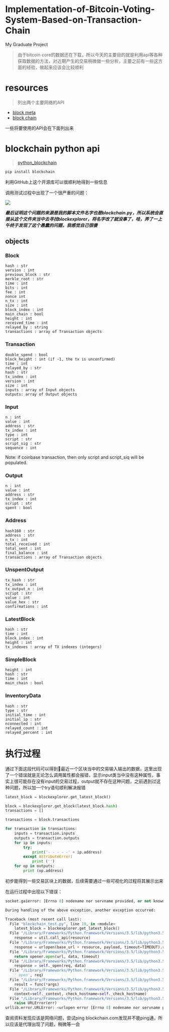# Implementation-of-Bitcoin-Voting-System-Based-on-Transaction-Chain

My Graduate Project


> 由于bitcoin core的数据还在下载，所以今天的主要目的就是利用api等各种获取数据的方法，对近期产生的交易稍微做一些分析，主要之前有一些这方面的经验，做起来应该会比较顺利

# resources

> 列出两个主要网络的API

- [block meta]("https://blockmeta.com/docs#id_s1_s2-4")
- [block chain]("https://blockchain.info/zh-cn/api/blockchain_api")

一些将要使用的API会在下面列出来

# blockchain python api

> [python_blockchain]("https://github.com/blockchain/api-v1-client-python")

```python
pip install blockchain
```

利用GitHub上这个开源库可以很顺利地得到一些信息

调用测试过程中出现了一个很严重的问题：

![]("/image/error1.png")

**_最后证明这个问题的来源是我的脚本文件名字也是blockchain.py，所以系统会直接从这个文件夹当中去寻找blockexplorer，将名字改了就没事了，哇，弄了一上午终于发现了这个愚蠢的问题，我感觉自己很傻_**

## objects

### Block

```
hash : str
version : int
previous_block : str
merkle_root : str
time : int
bits : int
fee : int
nonce int
n_tx : int
size : int
block_index : int
main_chain : bool
height : int
received_time : int
relayed_by : string
transactions : array of Transaction objects
```

### Transaction

```
double_spend : bool
block_height : int (if -1, the tx is unconfirmed)
time : int
relayed_by : str
hash : str
tx_index : int
version : int
size : int
inputs : array of Input objects
outputs: array of Output objects
```

### Input

```
n : int
value : int
address : str
tx_index : int
type : int
script : str
script_sig : str
sequence : int
```

Note: if coinbase transaction, then only script and script_siq will be populated.

### Output

```
n : int
value : int
address : str
tx_index : int
script : str
spent : bool
```

### Address

```
hash160 : str
address : str
n_tx : int
total_received : int
total_sent : int
final_balance : int
transactions : array of Transaction objects
```

### UnspentOutput

```
tx_hash : str
tx_index : int
tx_output_n : int
script : str
value : int
value_hex : str
confirmations : int
```

### LatestBlock

```
hash : str
time : int
block_index : int
height : int
tx_indexes : array of TX indexes (integers)
```

### SimpleBlock

```
height : int
hash : str
time : int
main_chain : bool
```

### InventoryData

```
hash : str
type : str
initial_time : int
initial_ip : str
nconnected : int
relayed_count : int
relayed_percent : int
```

# 执行过程

通过下面这段代码可以得到最近一个区块当中的交易输入输出的数据，这里出现了一个错误就是无论怎么调用属性都会报错，显示input类当中没有这种属性，事实上很可能存在没有input的交易过程，output就不存在这种问题，之前遇到过这种问题，所以加一个try语句顺利解决报错

```python
latest_block = blockexplorer.get_latest_block()

block = blockexplorer.get_block(latest_block.hash)
transactions = []

transactions = block.transactions

for transaction in transactions:
    inputs = transaction.inputs
    outputs = transaction.outputs
    for ip in inputs:
        try:
            print('- - - - -' + ip.address)
        except AttributeError:
            print ('')
    for op in outputs:
        print (op.address)
```

初步能得到一些交易区块上的数据，后续需要通过一些可视化的过程将其展示出来

在运行过程中出现以下错误：

```python
socket.gaierror: [Errno 8] nodename nor servname provided, or not known

During handling of the above exception, another exception occurred:

Traceback (most recent call last):
  File "blockchain_test.py", line 19, in <module>
    latest_block = blockexplorer.get_latest_block()
  File "/Library/Frameworks/Python.framework/Versions/3.5/lib/python3.5/site-packages/blockchain/blockexplorer.py", line 100, in get_latest_block
    response = util.call_api(resource)
  File "/Library/Frameworks/Python.framework/Versions/3.5/lib/python3.5/site-packages/blockchain/util.py", line 25, in call_api
    response = urlopen(base_url + resource, payload, timeout=TIMEOUT).read()
  File "/Library/Frameworks/Python.framework/Versions/3.5/lib/python3.5/urllib/request.py", line 163, in urlopen
    return opener.open(url, data, timeout)
  File "/Library/Frameworks/Python.framework/Versions/3.5/lib/python3.5/urllib/request.py", line 466, in open
    response = self._open(req, data)
  File "/Library/Frameworks/Python.framework/Versions/3.5/lib/python3.5/urllib/request.py", line 484, in _open
    '_open', req)
  File "/Library/Frameworks/Python.framework/Versions/3.5/lib/python3.5/urllib/request.py", line 444, in _call_chain
    result = func(*args)
  File "/Library/Frameworks/Python.framework/Versions/3.5/lib/python3.5/urllib/request.py", line 1297, in https_open
    context=self._context, check_hostname=self._check_hostname)
  File "/Library/Frameworks/Python.framework/Versions/3.5/lib/python3.5/urllib/request.py", line 1256, in do_open
    raise URLError(err)
urllib.error.URLError: <urlopen error [Errno 8] nodename nor servname provided, or not known>
```

查阅资料发现应该是网络问题，尝试ping blockchain.com发现并不能ping通，所以应该是代理出现了问题，稍微等一会
